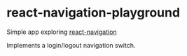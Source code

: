 # react-navigation-playground

Simple app exploring [react-navigation](https://github.com/react-community/react-navigation)

Implements a login/logout navigation switch.
